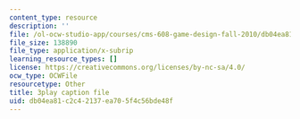 ```yaml
---
content_type: resource
description: ''
file: /ol-ocw-studio-app/courses/cms-608-game-design-fall-2010/db04ea81c2c42137ea705f4c56bde48f_68569.srt
file_size: 138890
file_type: application/x-subrip
learning_resource_types: []
license: https://creativecommons.org/licenses/by-nc-sa/4.0/
ocw_type: OCWFile
resourcetype: Other
title: 3play caption file
uid: db04ea81-c2c4-2137-ea70-5f4c56bde48f
---
```

